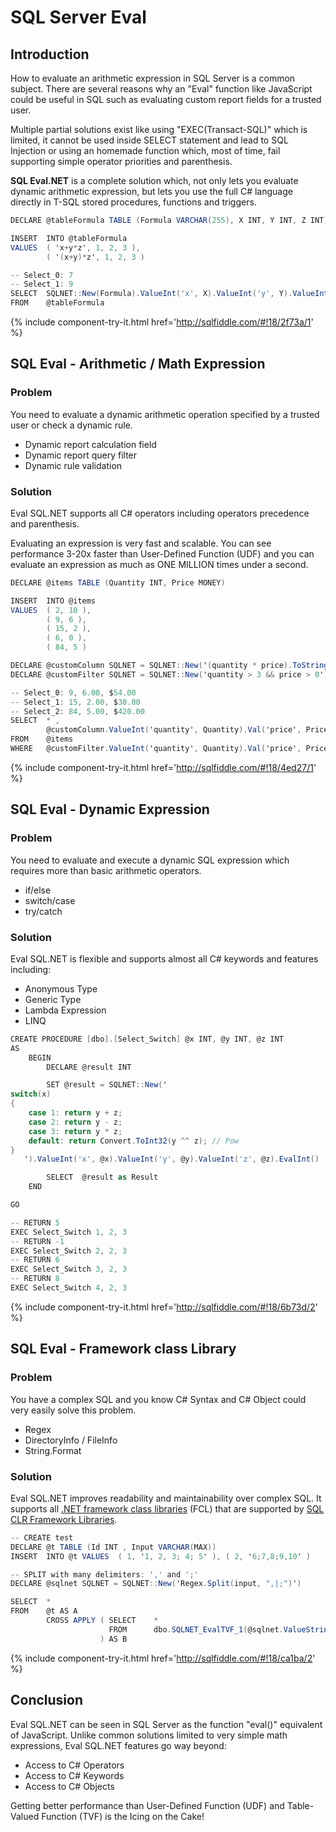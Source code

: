 # SQL Server Eval

## Introduction

How to evaluate an arithmetic expression in SQL Server is a common subject. There are several reasons why an "Eval" function like JavaScript could be useful in SQL such as evaluating custom report fields for a trusted user.

Multiple partial solutions exist like using "EXEC(Transact-SQL)" which is limited, it cannot be used inside SELECT statement and lead to SQL Injection or using an homemade function which, most of time, fail supporting simple operator priorities and parenthesis.

**SQL Eval.NET** is a complete solution which, not only lets you evaluate dynamic arithmetic expression, but lets you use the full C# language directly in T-SQL stored procedures, functions and triggers.


```csharp
DECLARE @tableFormula TABLE (Formula VARCHAR(255), X INT, Y INT, Z INT)

INSERT  INTO @tableFormula
VALUES  ( 'x+y*z', 1, 2, 3 ),
        ( '(x+y)*z', 1, 2, 3 )

-- Select_0: 7
-- Select_1: 9
SELECT  SQLNET::New(Formula).ValueInt('x', X).ValueInt('y', Y).ValueInt('z', Z).EvalInt() as Result
FROM    @tableFormula
```
{% include component-try-it.html href='http://sqlfiddle.com/#!18/2f73a/1' %}

## SQL Eval - Arithmetic / Math Expression

### Problem

You need to evaluate a dynamic arithmetic operation specified by a trusted user or check a dynamic rule.

 - Dynamic report calculation field
 - Dynamic report query filter
 - Dynamic rule validation

### Solution

Eval SQL.NET supports all C# operators including operators precedence and parenthesis.

Evaluating an expression is very fast and scalable. You can see performance 3-20x faster than User-Defined Function (UDF) and you can evaluate an expression as much as ONE MILLION times under a second.


```csharp
DECLARE @items TABLE (Quantity INT, Price MONEY)

INSERT  INTO @items
VALUES  ( 2, 10 ),
        ( 9, 6 ),
        ( 15, 2 ),
        ( 6, 0 ),
        ( 84, 5 )

DECLARE @customColumn SQLNET = SQLNET::New('(quantity * price).ToString("$#.00")')
DECLARE @customFilter SQLNET = SQLNET::New('quantity > 3 && price > 0')

-- Select_0: 9, 6.00, $54.00
-- Select_1: 15, 2.00, $30.00
-- Select_2: 84, 5.00, $420.00
SELECT  * ,
        @customColumn.ValueInt('quantity', Quantity).Val('price', Price).EvalString() as Result
FROM    @items
WHERE   @customFilter.ValueInt('quantity', Quantity).Val('price', Price).EvalBit() = 1
```
{% include component-try-it.html href='http://sqlfiddle.com/#!18/4ed27/1' %}

## SQL Eval - Dynamic Expression

### Problem

You need to evaluate and execute a dynamic SQL expression which requires more than basic arithmetic operators.

 - if/else
 - switch/case
 - try/catch

### Solution

Eval SQL.NET is flexible and supports almost all C# keywords and features including:

 - Anonymous Type
 - Generic Type
 - Lambda Expression
 - LINQ


```csharp
CREATE PROCEDURE [dbo].[Select_Switch] @x INT, @y INT, @z INT
AS
    BEGIN
        DECLARE @result INT

        SET @result = SQLNET::New('
switch(x)
{
	case 1: return y + z;
	case 2: return y - z;
	case 3: return y * z;
	default: return Convert.ToInt32(y ^^ z); // Pow
}
   ').ValueInt('x', @x).ValueInt('y', @y).ValueInt('z', @z).EvalInt()

        SELECT  @result as Result
    END

GO

-- RETURN 5
EXEC Select_Switch 1, 2, 3
-- RETURN -1
EXEC Select_Switch 2, 2, 3
-- RETURN 6
EXEC Select_Switch 3, 2, 3
-- RETURN 8
EXEC Select_Switch 4, 2, 3
```
{% include component-try-it.html href='http://sqlfiddle.com/#!18/6b73d/2' %}

## SQL Eval - Framework class Library

### Problem

You have a complex SQL and you know C# Syntax and C# Object could very easily solve this problem.

 - Regex
 - DirectoryInfo / FileInfo
 - String.Format

### Solution

Eval SQL.NET improves readability and maintainability over complex SQL. It supports all [.NET framework class libraries](https://msdn.microsoft.com/en-us/library/gg145045.aspx) (FCL) that are supported by [SQL CLR Framework Libraries](https://docs.microsoft.com/en-us/sql/relational-databases/clr-integration/database-objects/supported-net-framework-libraries).


```csharp
-- CREATE test
DECLARE @t TABLE (Id INT , Input VARCHAR(MAX))
INSERT  INTO @t VALUES  ( 1, '1, 2, 3; 4; 5' ), ( 2, '6;7,8;9,10' )

-- SPLIT with many delimiters: ',' and ';'
DECLARE @sqlnet SQLNET = SQLNET::New('Regex.Split(input, ",|;")')

SELECT  *
FROM    @t AS A
        CROSS APPLY ( SELECT    *
                      FROM      dbo.SQLNET_EvalTVF_1(@sqlnet.ValueString('input', Input))
                    ) AS B
```
{% include component-try-it.html href='http://sqlfiddle.com/#!18/ca1ba/2' %}

## Conclusion

Eval SQL.NET can be seen in SQL Server as the function "eval()" equivalent of JavaScript. Unlike common solutions limited to very simple math expressions, Eval SQL.NET features go way beyond:

 - Access to C# Operators
 - Access to C# Keywords
 - Access to C# Objects

Getting better performance than User-Defined Function (UDF) and Table-Valued Function (TVF) is the Icing on the Cake!
